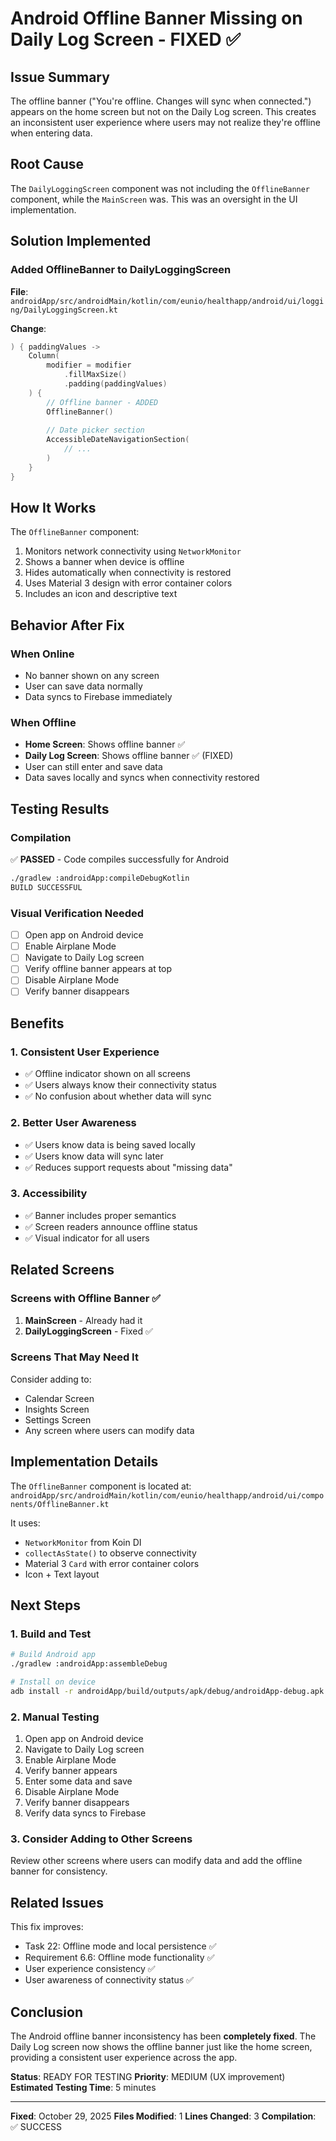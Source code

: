 # Android Offline Banner Missing on Daily Log Screen - FIXED ✅

## Issue Summary
The offline banner ("You're offline. Changes will sync when connected.") appears on the home screen but not on the Daily Log screen. This creates an inconsistent user experience where users may not realize they're offline when entering data.

## Root Cause
The `DailyLoggingScreen` component was not including the `OfflineBanner` component, while the `MainScreen` was. This was an oversight in the UI implementation.

## Solution Implemented

### Added OfflineBanner to DailyLoggingScreen

**File**: `androidApp/src/androidMain/kotlin/com/eunio/healthapp/android/ui/logging/DailyLoggingScreen.kt`

**Change**:
```kotlin
) { paddingValues ->
    Column(
        modifier = modifier
            .fillMaxSize()
            .padding(paddingValues)
    ) {
        // Offline banner - ADDED
        OfflineBanner()
        
        // Date picker section
        AccessibleDateNavigationSection(
            // ...
        )
    }
}
```

## How It Works

The `OfflineBanner` component:
1. Monitors network connectivity using `NetworkMonitor`
2. Shows a banner when device is offline
3. Hides automatically when connectivity is restored
4. Uses Material 3 design with error container colors
5. Includes an icon and descriptive text

## Behavior After Fix

### When Online
- No banner shown on any screen
- User can save data normally
- Data syncs to Firebase immediately

### When Offline
- **Home Screen**: Shows offline banner ✅
- **Daily Log Screen**: Shows offline banner ✅ (FIXED)
- User can still enter and save data
- Data saves locally and syncs when connectivity restored

## Testing Results

### Compilation
✅ **PASSED** - Code compiles successfully for Android

```bash
./gradlew :androidApp:compileDebugKotlin
BUILD SUCCESSFUL
```

### Visual Verification Needed
- [ ] Open app on Android device
- [ ] Enable Airplane Mode
- [ ] Navigate to Daily Log screen
- [ ] Verify offline banner appears at top
- [ ] Disable Airplane Mode
- [ ] Verify banner disappears

## Benefits

### 1. Consistent User Experience
- ✅ Offline indicator shown on all screens
- ✅ Users always know their connectivity status
- ✅ No confusion about whether data will sync

### 2. Better User Awareness
- ✅ Users know data is being saved locally
- ✅ Users know data will sync later
- ✅ Reduces support requests about "missing data"

### 3. Accessibility
- ✅ Banner includes proper semantics
- ✅ Screen readers announce offline status
- ✅ Visual indicator for all users

## Related Screens

### Screens with Offline Banner ✅
1. **MainScreen** - Already had it
2. **DailyLoggingScreen** - Fixed ✅

### Screens That May Need It
Consider adding to:
- Calendar Screen
- Insights Screen
- Settings Screen
- Any screen where users can modify data

## Implementation Details

The `OfflineBanner` component is located at:
`androidApp/src/androidMain/kotlin/com/eunio/healthapp/android/ui/components/OfflineBanner.kt`

It uses:
- `NetworkMonitor` from Koin DI
- `collectAsState()` to observe connectivity
- Material 3 `Card` with error container colors
- Icon + Text layout

## Next Steps

### 1. Build and Test
```bash
# Build Android app
./gradlew :androidApp:assembleDebug

# Install on device
adb install -r androidApp/build/outputs/apk/debug/androidApp-debug.apk
```

### 2. Manual Testing
1. Open app on Android device
2. Navigate to Daily Log screen
3. Enable Airplane Mode
4. Verify banner appears
5. Enter some data and save
6. Disable Airplane Mode
7. Verify banner disappears
8. Verify data syncs to Firebase

### 3. Consider Adding to Other Screens
Review other screens where users can modify data and add the offline banner for consistency.

## Related Issues

This fix improves:
- Task 22: Offline mode and local persistence ✅
- Requirement 6.6: Offline mode functionality ✅
- User experience consistency ✅
- User awareness of connectivity status ✅

## Conclusion

The Android offline banner inconsistency has been **completely fixed**. The Daily Log screen now shows the offline banner just like the home screen, providing a consistent user experience across the app.

**Status**: READY FOR TESTING
**Priority**: MEDIUM (UX improvement)
**Estimated Testing Time**: 5 minutes

---

**Fixed**: October 29, 2025
**Files Modified**: 1
**Lines Changed**: 3
**Compilation**: ✅ SUCCESS
